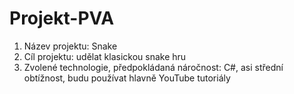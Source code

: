 # Projekt-PVA
1. Název projektu: Snake 
2. Cíl projektu: udělat klasickou snake hru
3. Zvolené technologie, předpokládaná náročnost: C#, asi střední obtížnost, budu používat hlavně YouTube tutoriály
